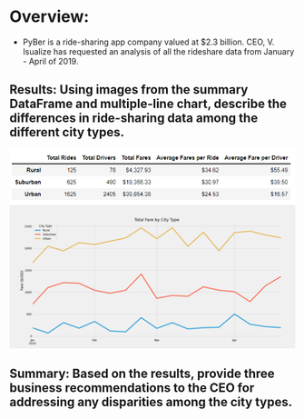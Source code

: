 # Overview:
*  PyBer is a ride-sharing app company valued at $2.3 billion. CEO, V. Isualize has requested an analysis of all the rideshare data from January - April of 2019. 
## Results: Using images from the summary DataFrame and multiple-line chart, describe the differences in ride-sharing data among the different city types.

![](/analysis/PyBer_data_summary.png)
![](/analysis/PyBer_fare_summary.png)
## Summary: Based on the results, provide three business recommendations to the CEO for addressing any disparities among the city types.
